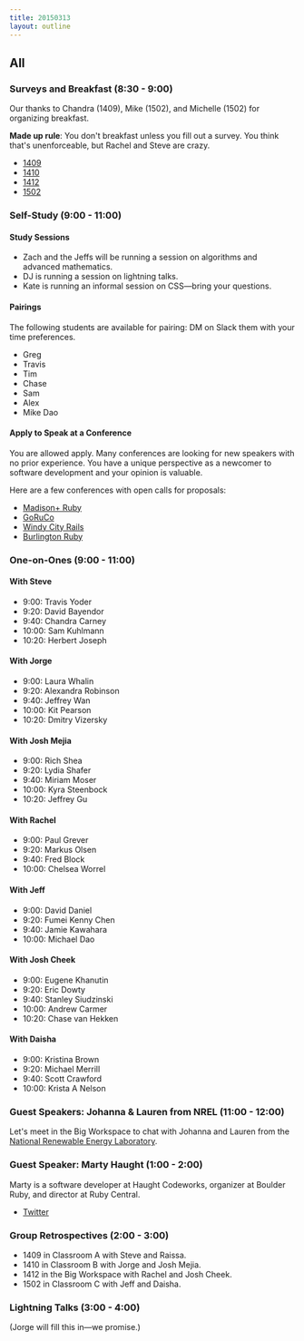 ```yaml
---
title: 20150313
layout: outline
---
```


## All

### Surveys and Breakfast (8:30 - 9:00)

Our thanks to Chandra (1409), Mike (1502), and Michelle (1502) for organizing breakfast.

**Made up rule**: You don't breakfast unless you fill out a survey. You think that's unenforceable, but Rachel and Steve are crazy.

* [1409](https://docs.google.com/a/casimircreative.com/forms/d/1_lSssq3wxqepdadUMAiA4rszq5uwbovhCXyOPlFiumQ/viewform)
* [1410](https://docs.google.com/a/casimircreative.com/forms/d/1WApANeICfrb7CROvhXlCgnt5c_NrOfO7kz1X9FbJdRA/viewform)
* [1412](https://docs.google.com/a/casimircreative.com/forms/d/1bwPZi9uhyFEjhT0vHRc2SiEBXXiui-LIcM9VM0BflB4/viewform)
* [1502](https://docs.google.com/a/casimircreative.com/forms/d/1QNHlQCIxn97BKEbX2L-q0ZndlkZzsbnY76saHrgRtIc/viewform)

### Self-Study (9:00 - 11:00)

#### Study Sessions

* Zach and the Jeffs will be running a session on algorithms and advanced mathematics.
* DJ is running a session on lightning talks.
* Kate is running an informal session on CSS—bring your questions.

#### Pairings

The following students are available for pairing: DM on Slack them with your time preferences.

* Greg
* Travis
* Tim
* Chase
* Sam
* Alex
* Mike Dao

#### Apply to Speak at a Conference

You are allowed apply. Many conferences are looking for new speakers with no prior experience. You have a unique perspective as a newcomer to software development and your opinion is valuable.

Here are a few conferences with open calls for proposals:

* [Madison+ Ruby][mr]
* [GoRuCo][go]
* [Windy City Rails][wcr]
* [Burlington Ruby][br]

[go]: http://goruco.com/
[mr]: http://madisonpl.us/ruby/
[wcr]: http://www.windycityrails.org/
[br]: http://www.burlingtonrubyconference.com

### One-on-Ones (9:00 - 11:00)

#### With Steve

* 9:00:  Travis Yoder
* 9:20:  David Bayendor
* 9:40:  Chandra Carney
* 10:00: Sam Kuhlmann
* 10:20: Herbert Joseph

#### With Jorge

* 9:00:  Laura Whalin
* 9:20:  Alexandra Robinson
* 9:40:  Jeffrey Wan
* 10:00: Kit Pearson
* 10:20:  Dmitry Vizersky

#### With Josh Mejia

* 9:00:  Rich Shea
* 9:20:  Lydia Shafer
* 9:40:  Miriam Moser
* 10:00: Kyra Steenbock
* 10:20: Jeffrey Gu

#### With Rachel

* 9:00:  Paul Grever
* 9:20:  Markus Olsen
* 9:40:  Fred Block
* 10:00: Chelsea Worrel

#### With Jeff

* 9:00:  David Daniel
* 9:20:  Fumei Kenny Chen
* 9:40: Jamie Kawahara
* 10:00: Michael Dao

#### With Josh Cheek

* 9:00:  Eugene Khanutin
* 9:20:  Eric Dowty
* 9:40:  Stanley Siudzinski
* 10:00: Andrew Carmer
* 10:20: Chase van Hekken

#### With Daisha

* 9:00:  Kristina Brown
* 9:20:  Michael Merrill
* 9:40:  Scott Crawford
* 10:00: Krista A Nelson

### Guest Speakers: Johanna & Lauren from NREL (11:00 - 12:00)

Let's meet in the Big Workspace to chat with Johanna and Lauren from the [National Renewable Energy Laboratory](http://www.nrel.gov).

### Guest Speaker: Marty Haught (1:00 - 2:00)

Marty is a software developer at Haught Codeworks, organizer at Boulder Ruby, and director at Ruby Central.

* [Twitter](https://twitter.com/mghaught)

### Group Retrospectives (2:00 - 3:00)

* 1409 in Classroom A with Steve and Raissa.
* 1410 in Classroom B with Jorge and Josh Mejia.
* 1412 in the Big Workspace with Rachel and Josh Cheek.
* 1502 in Classroom C with Jeff and Daisha.

### Lightning Talks (3:00 - 4:00)

(Jorge will fill this in—we promise.)